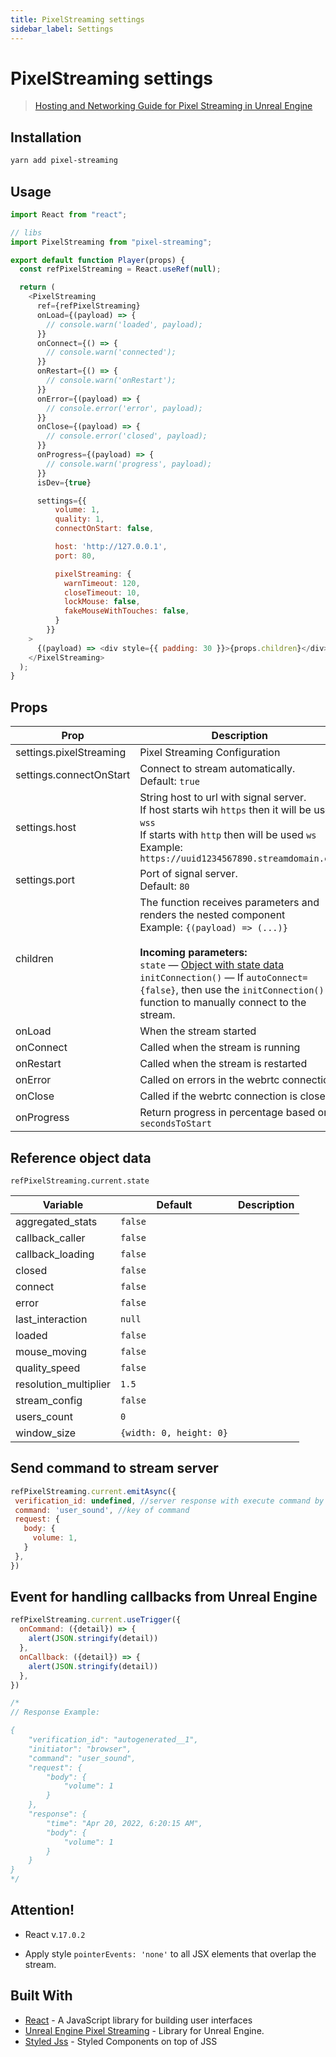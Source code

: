 ```yaml
---
title: PixelStreaming settings
sidebar_label: Settings
---
```


# PixelStreaming settings

> [Hosting and Networking Guide for Pixel Streaming in Unreal Engine](https://docs.unrealengine.com/5.0/en-US/hosting-and-networking-guide-for-pixel-streaming-in-unreal-engine/)

## Installation

```bash
yarn add pixel-streaming
```

## Usage

```javascript
import React from "react";

// libs
import PixelStreaming from "pixel-streaming";

export default function Player(props) {
  const refPixelStreaming = React.useRef(null);

  return (
    <PixelStreaming
      ref={refPixelStreaming}
      onLoad={(payload) => {
        // console.warn('loaded', payload);
      }}
      onConnect={() => {
        // console.warn('connected');
      }}
      onRestart={() => {
        // console.warn('onRestart');
      }}
      onError={(payload) => {
        // console.error('error', payload);
      }}
      onClose={(payload) => {
        // console.error('closed', payload);
      }}
      onProgress={(payload) => {
        // console.warn('progress', payload);
      }}
      isDev={true}

      settings={{
          volume: 1,
          quality: 1,
          connectOnStart: false,

          host: 'http://127.0.0.1',
          port: 80,

          pixelStreaming: {
            warnTimeout: 120,
            closeTimeout: 10,
            lockMouse: false,
            fakeMouseWithTouches: false,
          }
        }}
    >
      {(payload) => <div style={{ padding: 30 }}>{props.children}</div>}
    </PixelStreaming>
  );
}
```

## Props

| Prop                    | Description                                                                                                                                                                                                                                                                                                                 | Type       |
| ----------------------- | --------------------------------------------------------------------------------------------------------------------------------------------------------------------------------------------------------------------------------------------------------------------------------------------------------------------------- | ---------- |
| settings.pixelStreaming | Pixel Streaming Configuration                                                                                                                                                                                                                                                                                               | `object`   |
| settings.connectOnStart | Connect to stream automatically. <br/>Default: `true`                                                                                                                                                                                                                                                                       | `bool`     |
| settings.host           | String host to url with signal server.<br/>If host starts wih `https` then it will be used `wss` <br/>If starts with `http` then will be used `ws`<br/>Example: `https://uuid1234567890.streamdomain.com`                                                                                                                   | `string`   |
| settings.port           | Port of signal server.<br/>Default: `80`                                                                                                                                                                                                                                                                                    | `int`      |
| children                | The function receives parameters and renders the nested component <br/>Example: `{(payload) => (...)}` <br/><br/>**Incoming parameters:** <br/>`state` — [Object with state data](#ps-state)<br/>`initConnection()` — If `autoConnect={false}`, then use the `initConnection()` function to manually connect to the stream. | `function` |
| onLoad                  | When the stream started                                                                                                                                                                                                                                                                                                     | `function` |
| onConnect               | Called when the stream is running                                                                                                                                                                                                                                                                                           |            |
| onRestart               | Called when the stream is restarted                                                                                                                                                                                                                                                                                         | `function` |
| onError                 | Called on errors in the webrtc connection                                                                                                                                                                                                                                                                                   |            |
| onClose                 | Called if the webrtc connection is closed                                                                                                                                                                                                                                                                                   |            |
| onProgress              | Return progress in percentage based on `secondsToStart`                                                                                                                                                                                                                                                                     | `function` |

<h2 id="ps-state">Reference object data</h2>

`refPixelStreaming.current.state`

| Variable              | Default                 | Description |
| --------------------- | ----------------------- | ----------- |
| aggregated_stats      | `false`                 |             |
| callback_caller       | `false`                 |             |
| callback_loading      | `false`                 |             |
| closed                | `false`                 |             |
| connect               | `false`                 |             |
| error                 | `false`                 |             |
| last_interaction      | `null`                  |             |
| loaded                | `false`                 |             |
| mouse_moving          | `false`                 |             |
| quality_speed         | `false`                 |             |
| resolution_multiplier | `1.5`                   |             |
| stream_config         | `false`                 |             |
| users_count           | `0`                     |             |
| window_size           | `{width: 0, height: 0}` |             |

## Send command to stream server

```javascript
refPixelStreaming.current.emitAsync({
 verification_id: undefined, //server response with execute command by verification id
 command: 'user_sound', //key of command
 request: {
   body: {
     volume: 1,
   }   
 },
})
```

## Event for handling callbacks from Unreal Engine

```javascript
refPixelStreaming.current.useTrigger({
  onCommand: ({detail}) => {
    alert(JSON.stringify(detail))
  },
  onCallback: ({detail}) => {
    alert(JSON.stringify(detail))
  },
})

/*
// Response Example:

{
    "verification_id": "autogenerated__1",
    "initiator": "browser",
    "command": "user_sound",
    "request": {
        "body": {
            "volume": 1
        }
    },
    "response": {
        "time": "Apr 20, 2022, 6:20:15 AM",
        "body": {
            "volume": 1
        }
    }
}
*/
```

## Attention!

- React v.`17.0.2`

- Apply style `pointerEvents: 'none'` to all JSX elements that overlap the stream.

## Built With

- [React](https://reactjs.org/) - A JavaScript library for building user interfaces
- [Unreal Engine Pixel Streaming](https://docs.unrealengine.com/5.0/en-US) - Library for Unreal Engine.
- [Styled Jss](https://www.npmjs.com/package/styled-jss) - Styled Components on top of JSS
